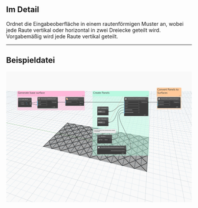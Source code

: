 ## Im Detail
Ordnet die Eingabeoberfläche in einem rautenförmigen Muster an, wobei jede Raute vertikal oder horizontal in zwei Dreiecke geteilt wird. Vorgabemäßig wird jede Raute vertikal geteilt.
___
## Beispieldatei

![BySplitDiamonds](./Autodesk.DesignScript.Geometry.PanelSurface.BySplitDiamonds_img.jpg)
